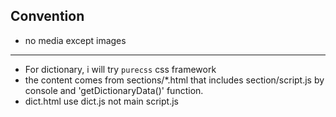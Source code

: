 **Convention**
------------
- no media except images

---


- For dictionary, i will try `purecss` css framework 
- the content comes from sections/*.html that includes section/script.js by console and 'getDictionaryData()' function.
- dict.html use dict.js not main script.js


